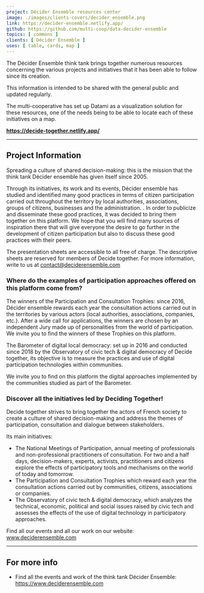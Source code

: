 ```yaml
---
project: Décider Ensemble resources center
image: ./images/clients-covers/decider_ensemble.png
link: https://decider-ensemble.netlify.app/
github: https://github.com/multi-coop/data-decider-ensemble
topics: [ commons ]
clients: [ Décider Ensemble ]
uses: [ table, cards, map ]
---
```


The Décider Ensemble think tank brings together numerous resources concerning the various projects and initiatives that it has been able to follow since its creation.

This information is intended to be shared with the general public and updated regularly.

The multi-cooperative has set up Datami as a visualization solution for these resources, one of the needs being to be able to locate each of these initiatives on a map.

**https://decide-together.netlify.app/**

---

## Project Information

Spreading a culture of shared decision-making: this is the mission that the think tank Décider ensemble has given itself since 2005.

Through its initiatives, its work and its events, Décider ensemble has studied and identified many good practices in terms of citizen participation carried out throughout the territory by local authorities, associations, groups of citizens, businesses and the administration. . In order to publicize and disseminate these good practices, it was decided to bring them together on this platform. We hope that you will find many sources of inspiration there that will give everyone the desire to go further in the development of citizen participation but also to discuss these good practices with their peers.

The presentation sheets are accessible to all free of charge. The descriptive sheets are reserved for members of Decide together. For more information, write to us at contact@deciderensemble.com

### Where do the examples of participation approaches offered on this platform come from?

The winners of the Participation and Consultation Trophies: since 2016, Décider ensemble rewards each year the consultation actions carried out in the territories by various actors (local authorities, associations, companies, etc.). After a wide call for applications, the winners are chosen by an independent Jury made up of personalities from the world of participation. We invite you to find the winners of these Trophies on this platform.

The Barometer of digital local democracy: set up in 2016 and conducted since 2018 by the Observatory of civic tech & digital democracy of Decide together, its objective is to measure the practices and use of digital participation technologies within communities.

We invite you to find on this platform the digital approaches implemented by the communities studied as part of the Barometer.

### Discover all the initiatives led by Deciding Together!

Decide together strives to bring together the actors of French society to create a culture of shared decision-making and address the themes of participation, consultation and dialogue between stakeholders.

Its main initiatives:

- The National Meetings of Participation, annual meeting of professionals and non-professional practitioners of consultation. For two and a half days, decision-makers, experts, activists, practitioners and citizens explore the effects of participatory tools and mechanisms on the world of today and tomorrow.
- The Participation and Consultation Trophies which reward each year the consultation actions carried out by communities, citizens, associations or companies.
- The Observatory of civic tech & digital democracy, which analyzes the technical, economic, political and social issues raised by civic tech and assesses the effects of the use of digital technology in participatory approaches.

Find all our events and all our work on our website: www.deciderensemble.com

---

## For more info

- Find all the events and work of the think tank Décider Ensemble: https://www.deciderensemble.com